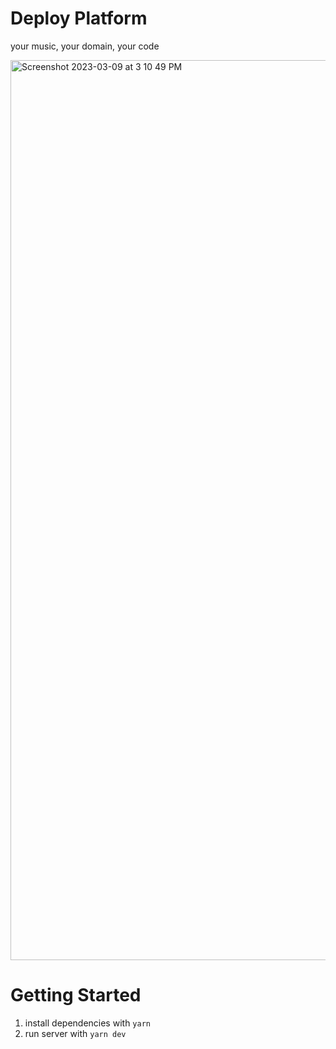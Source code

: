 # Deploy Platform
your music, your domain, your code

<img width="1440" alt="Screenshot 2023-03-09 at 3 10 49 PM" src="https://user-images.githubusercontent.com/23249402/224119293-e03b50d9-c638-4d4c-9399-55578ac23fcf.png">


# Getting Started

1. install dependencies with `yarn`
2. run server with `yarn dev`

